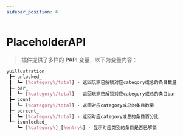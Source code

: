 ```yaml
---
sidebar_position: 6
---
```


# PlaceholderAPI

> 插件提供了多样的 **PAPI** 变量，以下为变量内容：

```scss title="PAPI变量"
yuillustration_
 ┣━ unlocked_
 ┃  ┗━ [%category%/total] - 返回玩家已解锁对应category或总的条目数量
 ┣━ bar_
 ┃  ┗━ [%category%/total] - 返回玩家已解锁对应category或总的条目bar
 ┣━ count_
 ┃  ┗━ [%category%/total] - 返回对应category或总的条目数量
 ┣━ percent_
 ┃  ┗━ [%category%/total] - 返回对应category或总的条目百分比
 ┗━ isunlocked_
    ┗━ [%category%]_[%entry%] - 显示对应类别的条目是否已解锁

```